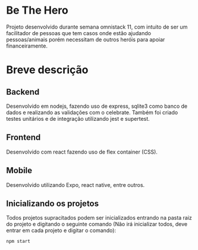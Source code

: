 # Be The Hero 
Projeto desenvolvido durante semana omnistack 11, com intuito de ser um facilitador de pessoas que tem casos onde estão ajudando pessoas/animais porém necessitam de outros heróis para apoiar financeiramente.

# Breve descrição

## Backend

Desenvolvido em nodejs, fazendo uso de express, sqlite3 como banco de dados e realizando as validações com o celebrate.
Também foi criado testes unitários e de integração utilizando jest e supertest.

## Frontend

Desenvolvido com react fazendo uso de flex container (CSS).

## Mobile

Desenvolvido utilizando Expo, react native, entre outros. 

## Inicializando os projetos

Todos projetos supracitados podem ser inicializados entrando na pasta raiz do projeto e digitando o seguinte comando (Não irá inicializar todos, deve entrar em cada projeto e digitar o comando):
```
npm start
```
